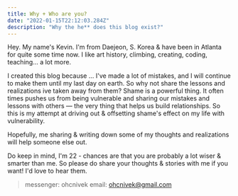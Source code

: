 ```yaml
---
title: Why + Who are you?
date: "2022-01-15T22:12:03.284Z"
description: "Why the he** does this blog exist?"
---
```


Hey. My name's Kevin. I'm from Daejeon, S. Korea & have been in Atlanta for quite some time now. I like art history, climbing, creating, coding, teaching... a lot more.

I created this blog because ... I've made a lot of mistakes, and I will continue to make them until my last day on earth. So why not share the lessons and realizations ive taken away from them? Shame is a powerful thing. It often times pushes us from being vulnerable and sharing our mistakes and lessons with others — the very thing that helps us build relationships. So this is my attempt at driving out & offsetting shame's effect on my life with vulnerability.

Hopefully, me sharing & writing down some of my thoughts and realizations will help someone else out. 

Do keep in mind, I'm 22 - chances are that you are probably a lot wiser & smarter than me. So please do share your thoughts & stories with me if you want! I'd love to hear them.

> messenger: ohcnivek
> email: ohcnivek@gmail.com


